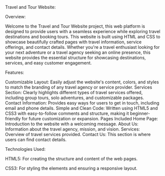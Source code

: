 Travel and Tour Website:

Overview:

Welcome to the Travel and Tour Website project, this web platform is designed to provide users with a seamless experience while exploring travel destinations and booking tours. This website is built using HTML and CSS to showcase beautifully crafted pages with travel information, service offerings, and contact details.
Whether you're a travel enthusiast looking for your next adventure or a travel agency seeking an online presence, this website provides the essential structure for showcasing destinations, services, and easy customer engagement.

Features:

Customizable Layout: Easily adjust the website's content, colors, and styles to match the branding of any travel agency or service provider.
Services Section: Clearly highlights different types of travel services offered, including group tours, solo adventures, and customizable packages.
Contact Information: Provides easy ways for users to get in touch, including email and phone details.
Simple and Clean Code: Written using HTML5 and CSS3 with easy-to-follow comments and structure, making it beginner-friendly for future customization or expansion.
Pages Included
Home Page: Introduction to the website with a welcoming message.
About Us: Information about the travel agency, mission, and vision.
Services: Overview of travel services provided.
Contact Us: This section is where users can find contact details.

Technologies Used:

HTML5: For creating the structure and content of the web pages.

CSS3: For styling the elements and ensuring a responsive layout.
